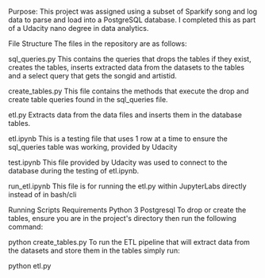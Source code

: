 Purpose:
This project was assigned using a subset of Sparkify song and log data to parse and load into a PostgreSQL database. I completed this as part of a Udacity nano degree in data analytics.

File Structure
The files in the repository are as follows:

sql_queries.py
This contains the queries that drops the tables if they exist, creates the tables, inserts extracted data from the datasets to the tables and a select query that gets the songid and artistid.

create_tables.py
This file contains the methods that execute the drop and create table queries found in the sql_queries file.

etl.py
Extracts data from the data files and inserts them in the database tables.

etl.ipynb
This is a testing file that uses 1 row at a time to ensure the sql_queries table was working, provided by Udacity

test.ipynb
This file provided by Udacity was used to connect to the database during the testing of etl.ipynb.

run_etl.ipynb
This file is for running the etl.py within JupyterLabs directly instead of in bash/cli

Running Scripts
Requirements
Python 3
Postgresql
To drop or create the tables, ensure you are in the project's directory then run the following command:

python create_tables.py
To run the ETL pipeline that will extract data from the datasets and store them in the tables simply run:

python etl.py